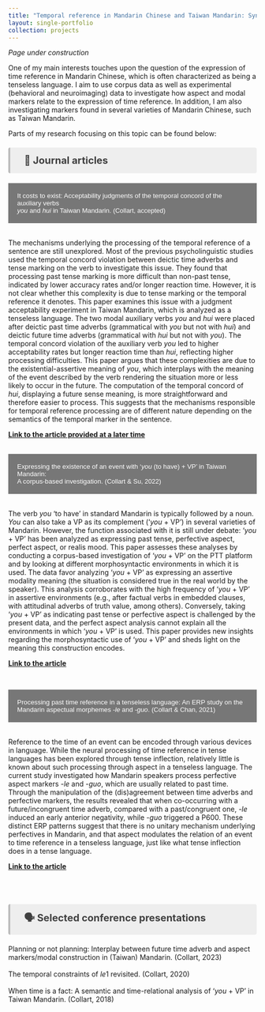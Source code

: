 ```yaml
---
title: "Temporal reference in Mandarin Chinese and Taiwan Mandarin: Syntax and semantics, corpus and experiments"
layout: single-portfolio
collection: projects
---
```


<i>Page under construction</i>

One of my main interests touches upon the question of the expression of time reference in Mandarin Chinese, which is often characterized as being a tenseless language. I aim to use corpus data as well as experimental (behavioral and neuroimaging) data to investigate how aspect and modal markers relate to the expression of time reference. In addition, I am also investigating markers found in several varieties of Mandarin Chinese, such as Taiwan Mandarin.

Parts of my research focusing on this topic can be found below:

<p style="background-color:#eeeeee; color: #404040; border-left: solid #bcbcbc 4px; border-radius: 4px; padding:0.7em; font-size:20px"><b> &nbsp;&nbsp; &#128211; Journal articles</b></p>
<style>
.collapsible {
  background-color: #777;
  color: white;
  cursor: pointer;
  padding: 18px;
  width: 100%;
  border: none;
  text-align: left;
  outline: none;
}

.active, .collapsible:hover {
  background-color: #555;
}

.collapsible:after {
  content: '\002B';
  color: white;
  font-weight: bold;
  float: right;
  margin-left: 5px;
  transform: translateY(-50%);
}

.active:after {
  content: "\2212";
}

.content {
  padding: 0 18px;
  max-height: 0;
  overflow: hidden;
  transition: max-height 0.4s ease-out;
  background-color: #f1f1f1;
  font-size: 18px;
}
</style>

<body>
<button class="collapsible">It costs to exist: Acceptability judgments of the temporal concord of the auxiliary verbs<br><i>you</i> and <i>hui</i> in Taiwan Mandarin. <font size="-1">(Collart, accepted)</font></button>
<div class="content">
  <p><br>The mechanisms underlying the processing of the temporal reference of a sentence are still unexplored. Most of the previous psycholinguistic studies used the temporal concord violation between deictic time adverbs and tense marking on the verb to investigate this issue. They found that processing past tense marking is more difficult than non-past tense, indicated by lower accuracy rates and/or longer reaction time. However, it is not clear whether this complexity is due to tense marking or the temporal reference it denotes. This paper examines this issue with a judgment acceptability experiment in Taiwan Mandarin, which is analyzed as a tenseless language. The two modal auxiliary verbs <i>you</i> and <i>hui</i> were placed after deictic past time adverbs (grammatical with <i>you</i> but not with <i>hui</i>) and deictic future time adverbs (grammatical with <i>hui</i> but not with <i>you</i>). The temporal concord violation of the auxiliary verb <i>you</i> led to higher acceptability rates but longer reaction time than <i>hui</i>, reflecting higher processing difficulties. This paper argues that these complexities are due to the existential-assertive meaning of <i>you</i>, which interplays with the meaning of the event described by the verb rendering the situation more or less likely to occur in the future. The computation of the temporal concord of <i>hui</i>, displaying a future sense meaning, is more straightforward and therefore easier to process. This suggests that the mechanisms responsible for temporal reference processing are of different nature depending on the semantics of the temporal marker in the sentence.</p>
<p><a href="" target="_blank"><b>Link to the article provided at a later time</b></a></p>
</div>

<br>

<body>
<button class="collapsible">Expressing the existence of an event with ‘<i>you</i> (to have) + VP’ in Taiwan Mandarin:<br>A corpus-based investigation. <font size="-1">(Collart & Su, 2022)</font></button>
<div class="content">
  <p><br>The verb <i>you</i> ‘to have’ in standard Mandarin is typically followed by a noun. <i>You</i> can also take a VP as its complement (‘<i>you</i> + VP’) in several varieties of Mandarin. However, the function associated with it is still under debate: ‘<i>you</i> + VP’ has been analyzed as expressing past tense, perfective aspect, perfect aspect, or realis mood. This paper assesses these analyses by conducting a corpus-based investigation of ‘<i>you</i> + VP’ on the PTT platform and by looking at different morphosyntactic environments in which it is used. The data favor analyzing ‘<i>you</i> + VP’ as expressing an assertive modality meaning (the situation is considered true in the real world by the speaker). This analysis corroborates with the high frequency of ‘<i>you</i> + VP’ in assertive environments (e.g., after factual verbs in embedded clauses, with attitudinal adverbs of truth value, among others). Conversely, taking ‘<i>you</i> + VP’ as indicating past tense or perfective aspect is challenged by the present data, and the perfect aspect analysis cannot explain all the environments in which ‘<i>you</i> + VP’ is used. This paper provides new insights regarding the morphosyntactic use of ‘<i>you</i> + VP’ and sheds light on the meaning this construction encodes.</p>
<p><a href="https://doi.org/10.1075/consl.21046.col" target="_blank"><b>Link to the article</b></a></p>
</div>

<br>

<button class="collapsible">Processing past time reference in a tenseless language: An ERP study on the<br>Mandarin aspectual morphemes <i>-le</i> and <i>-guo</i>. <font size="-1">(Collart & Chan, 2021)</font></button>
<div class="content">
  <p><br>Reference to the time of an event can be encoded through various devices in language. While the neural processing of time reference in tense languages has been explored through tense inflection, relatively little is known about such processing through aspect in a tenseless language. The current study investigated how Mandarin speakers process perfective aspect markers <i>-le</i> and <i>-guo</i>, which are usually related to past time. Through the manipulation of the (dis)agreement between time adverbs and perfective markers, the results revealed that when co-occurring with a future/incongruent time adverb, compared with a past/congruent one, <i>-le</i> induced an early anterior negativity, while <i>-guo</i> triggered a P600. These distinct ERP patterns suggest that there is no unitary mechanism underlying perfectives in Mandarin, and that aspect modulates the relation of an event to time reference in a tenseless language, just like what tense inflection does in a tense language.</p>
<p><a href="https://doi.org/10.1016/j.jneuroling.2021.100998" target="_blank"><b>Link to the article</b></a></p>
</div>

<script>
var coll = document.getElementsByClassName("collapsible");
var i;

for (i = 0; i < coll.length; i++) {
  coll[i].addEventListener("click", function() {
    this.classList.toggle("active");
    var content = this.nextElementSibling;
    if (content.style.maxHeight){
      content.style.maxHeight = null;
    } else {
      content.style.maxHeight = content.scrollHeight + "px";
    } 
  });
}
</script>
</body>
<br><br>
<p style="background-color:#eeeeee; color: #404040; border-left: solid #bcbcbc 4px; border-radius: 4px; padding:0.7em; font-size:20px"><b> &nbsp;&nbsp; &#128483; Selected conference presentations</b></p>

Planning or not planning: Interplay between future time adverb and aspect markers/modal construction in (Taiwan) Mandarin. (Collart, 2023)
<br><br>
The temporal constraints of <i>le</i>1 revisited. (Collart, 2020)
<br><br>
When time is a fact: A semantic and time-relational analysis of ‘<i>you</i> + VP’ in Taiwan Mandarin. (Collart, 2018)

